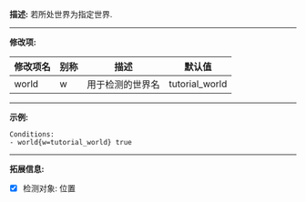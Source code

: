**描述:** 若所处世界为指定世界.

---

**修改项:**

| 修改项名  | 别称           | 描述                      | 默认值 |
| --------- | -------------- | ------------------------- | - |
| world | w | 用于检测的世界名 | tutorial_world |

---

**示例:**

```
Conditions:
- world{w=tutorial_world} true
```

---

**拓展信息:**

- [x] 检测对象: 位置